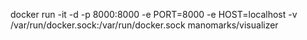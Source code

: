 docker run -it -d -p 8000:8000 -e PORT=8000 -e HOST=localhost -v /var/run/docker.sock:/var/run/docker.sock  manomarks/visualizer